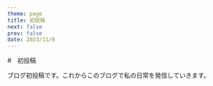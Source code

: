 ```yaml
---
theme: page
title: 初投稿
next: false
prev: false
date: 2023/11/9
---
```


#　初投稿

ブログ初投稿です。これからこのブログで私の日常を発信していきます。
